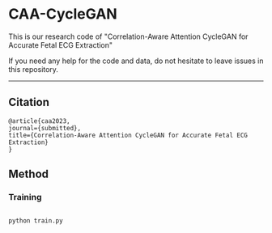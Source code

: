 # CAA-CycleGAN
  This is our research code of "Correlation-Aware Attention CycleGAN for Accurate Fetal ECG Extraction"
  
  If you need any help for the code and data, do not hesitate to leave issues in this repository.
****
## Citation
 
```
@article{caa2023,
journal={submitted},
title={Correlation-Aware Attention CycleGAN for Accurate Fetal ECG Extraction}
}

```
## Method
### Training
```

python train.py

```

